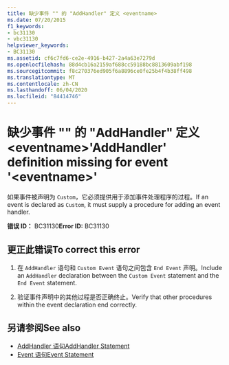 ```yaml
---
title: 缺少事件 "" 的 "AddHandler" 定义 <eventname>
ms.date: 07/20/2015
f1_keywords:
- bc31130
- vbc31130
helpviewer_keywords:
- BC31130
ms.assetid: cf6c7fd6-ce2e-4916-b427-2a4a63e7279d
ms.openlocfilehash: 88d4cb16a2159af688cc59188bc8813609abf198
ms.sourcegitcommit: f8c270376ed905f6a8896ce0fe25b4f4b38ff498
ms.translationtype: MT
ms.contentlocale: zh-CN
ms.lasthandoff: 06/04/2020
ms.locfileid: "84414746"
---
```

# <a name="addhandler-definition-missing-for-event-eventname"></a><span data-ttu-id="489d9-102">缺少事件 "" 的 "AddHandler" 定义 \<eventname></span><span class="sxs-lookup"><span data-stu-id="489d9-102">'AddHandler' definition missing for event '\<eventname>'</span></span>
<span data-ttu-id="489d9-103">如果事件被声明为 `Custom`，它必须提供用于添加事件处理程序的过程。</span><span class="sxs-lookup"><span data-stu-id="489d9-103">If an event is declared as `Custom`, it must supply a procedure for adding an event handler.</span></span>  
  
 <span data-ttu-id="489d9-104">**错误 ID：** BC31130</span><span class="sxs-lookup"><span data-stu-id="489d9-104">**Error ID:** BC31130</span></span>  
  
## <a name="to-correct-this-error"></a><span data-ttu-id="489d9-105">更正此错误</span><span class="sxs-lookup"><span data-stu-id="489d9-105">To correct this error</span></span>  
  
1. <span data-ttu-id="489d9-106">在 `AddHandler` 语句和 `Custom Event` 语句之间包含 `End Event` 声明。</span><span class="sxs-lookup"><span data-stu-id="489d9-106">Include an `AddHandler` declaration between the `Custom Event` statement and the `End Event` statement.</span></span>  
  
2. <span data-ttu-id="489d9-107">验证事件声明中的其他过程是否正确终止。</span><span class="sxs-lookup"><span data-stu-id="489d9-107">Verify that other procedures within the event declaration end correctly.</span></span>  
  
## <a name="see-also"></a><span data-ttu-id="489d9-108">另请参阅</span><span class="sxs-lookup"><span data-stu-id="489d9-108">See also</span></span>

- [<span data-ttu-id="489d9-109">AddHandler 语句</span><span class="sxs-lookup"><span data-stu-id="489d9-109">AddHandler Statement</span></span>](../language-reference/statements/addhandler-statement.md)
- [<span data-ttu-id="489d9-110">Event 语句</span><span class="sxs-lookup"><span data-stu-id="489d9-110">Event Statement</span></span>](../language-reference/statements/event-statement.md)
